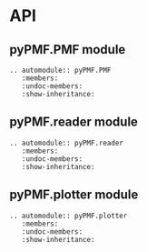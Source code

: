 API
===

pyPMF.PMF module
--------------------------

```eval_rst
.. automodule:: pyPMF.PMF
   :members:
   :undoc-members:
   :show-inheritance:

```

pyPMF.reader module
--------------------------

```eval_rst
.. automodule:: pyPMF.reader
   :members:
   :undoc-members:
   :show-inheritance:

```

pyPMF.plotter module
-------------------------

```eval_rst
.. automodule:: pyPMF.plotter
   :members:
   :undoc-members:
   :show-inheritance:

```
